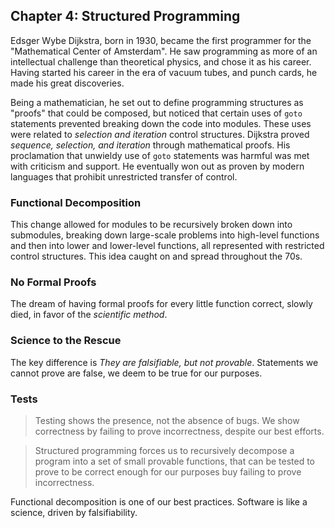 ## Chapter 4: Structured Programming

Edsger Wybe Dijkstra, born in 1930, became the first programmer for the "Mathematical Center of Amsterdam". He saw programming as more of an intellectual challenge than theoretical physics, and chose it as his career. Having started his career in the era of vacuum tubes, and punch cards, he made his great discoveries.

Being a mathematician, he set out to define programming structures as "proofs" that could be composed, but noticed that certain uses of `goto` statements prevented breaking down the code into modules. These uses were related to _selection and iteration_ control structures. Dijkstra proved _sequence, selection, and iteration_ through mathematical proofs. His proclamation that unwieldy use of `goto` statements was harmful was met with criticism and support. He eventually won out as proven by modern languages that prohibit unrestricted transfer of control.

### Functional Decomposition

This change allowed for modules to be recursively broken down into submodules, breaking down large-scale problems into high-level functions and then into lower and lower-level functions, all represented with restricted control structures. This idea caught on and spread throughout the 70s.

### No Formal Proofs

The dream of having formal proofs for every little function correct, slowly died, in favor of the _scientific method_.

### Science to the Rescue

The key difference is _They are falsifiable, but not provable_. Statements we cannot prove are false, we deem to be true for our purposes.

### Tests

> Testing shows the presence, not the absence of bugs.
> We show correctness by failing to prove incorrectness, despite our best efforts.

> Structured programming forces us to recursively decompose a program into a set of small provable functions, that can be tested to prove to be correct enough for our purposes buy failing to prove incorrectness.

Functional decomposition is one of our best practices. Software is like a science, driven by falsifiability.
